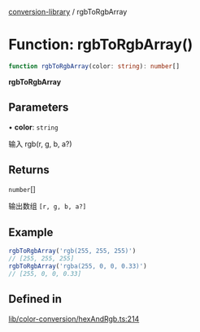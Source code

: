[conversion-library](../globals.md) / rgbToRgbArray

# Function: rgbToRgbArray()

```ts
function rgbToRgbArray(color: string): number[]
```

**rgbToRgbArray**

<Badge type="tip" text="version: v0.0.6+" />

## Parameters

• **color**: `string`

输入 rgb(r, g, b, a?)

## Returns

`number`[]

输出数组 `[r, g, b, a?]`

## Example

```ts
rgbToRgbArray('rgb(255, 255, 255)')
// [255, 255, 255]
rgbToRgbArray('rgba(255, 0, 0, 0.33)')
// [255, 0, 0, 0.33]
```

## Defined in

[lib/color-conversion/hexAndRgb.ts:214](https://github.com/fxss5201/conversion-library/blob/main/lib/color-conversion/hexAndRgb.ts#L214)
